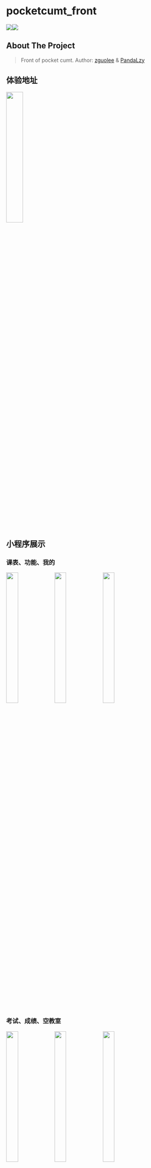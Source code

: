 # pocketcumt_front

![](https://img.shields.io/badge/Version-1.6.16-green.svg)![](https://img.shields.io/github/license/zguolee/pocketcumt_front.svg)

## About The Project

> Front of pocket cumt. Author: [zguolee](https://github.com/zguolee) & [PandaLzy](https://github.com/PandaLzy)

## 体验地址

<img height="30%" width="30%" src="https://cdn.jsdelivr.net/gh/zguolee/cloud_images/pocket_cumt.png"/>

## 小程序展示

### 课表、功能、我的

<div display="flex">
<img height="30%" width="25%" src="https://cdn.jsdelivr.net/gh/zguolee/cloud_images/pocket_cumt_home.jpeg">
<img height="30%" width="25%" src="https://cdn.jsdelivr.net/gh/zguolee/cloud_images/pocket_cumt_course.png">
<img height="30%" width="25%" src="https://cdn.jsdelivr.net/gh/zguolee/cloud_images/pocket_cumt_me.jpeg">
</div>


### 考试、成绩、空教室

<div display="flex">
<img height="30%" width="25%" src="https://cdn.jsdelivr.net/gh/zguolee/cloud_images/pocket_cumt_exam.jpeg">
<img height="30%" width="25%" src="https://cdn.jsdelivr.net/gh/zguolee/cloud_images/pocket_cumt_grade.jpeg">
<img height="30%" width="25%" src="https://cdn.jsdelivr.net/gh/zguolee/cloud_images/pocket_cumt_room.jpeg">
</div>


### 电量、馆藏、电话

<div display="flex">
<img height="30%" width="25%" src="https://cdn.jsdelivr.net/gh/zguolee/cloud_images/pocket_cumt_elc.jpeg">
<img height="30%" width="25%" src="https://cdn.jsdelivr.net/gh/zguolee/cloud_images/pocket_cumt_library.jpeg">
<img height="30%" width="25%" src="https://cdn.jsdelivr.net/gh/zguolee/cloud_images/pocket_cumt_tel.jpeg">
</div>


## 开源许可

本项目使用开源许可证 License GPLv3 ，代码开源仅供学习。
